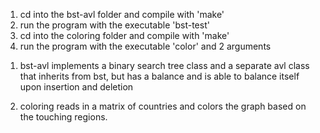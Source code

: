 1. cd into the bst-avl folder and compile with 'make'
2. run the program with the executable 'bst-test'
3. cd into the coloring folder and compile with 'make'
4. run the program with the executable 'color' and 2 arguments <input-file> <output-file>

1) bst-avl implements a binary search tree class and a separate avl class that inherits from
bst, but has a balance and is able to balance itself upon insertion and deletion

2) coloring reads in a matrix of countries and colors the graph based on the touching
regions.
